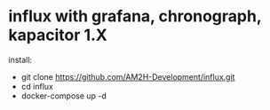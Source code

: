 # influx with grafana, chronograph, kapacitor 1.X
install:
* git clone https://github.com/AM2H-Development/influx.git
* cd influx
* docker-compose up -d

